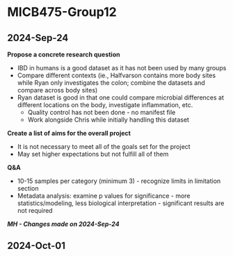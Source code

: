 # MICB475-Group12

## 2024-Sep-24

**Propose a concrete research question**
- IBD in humans is a good dataset as it has not been used by many groups
- Compare different contexts (ie., Halfvarson contains more body sites while Ryan only investigates the colon; combine the datasets and compare across body sites)
- Ryan dataset is good in that one could compare microbial differences at different locations on the body, investigate inflammation, etc.
  - Quality control has not been done - no manifest file
  - Work alongside Chris while initially handling this dataset

**Create a list of aims for the overall project**
- It is not necessary to meet all of the goals set for the project
- May set higher expectations but not fulfill all of them

**Q&A**
- 10-15 samples per category (minimum 3) - recognize limits in limitation section
- Metadata analysis: examine p values for significance - more statistics/modeling, less biological interpretation - significant results are not required

***MH - Changes made on 2024-Sep-24***

## 2024-Oct-01
